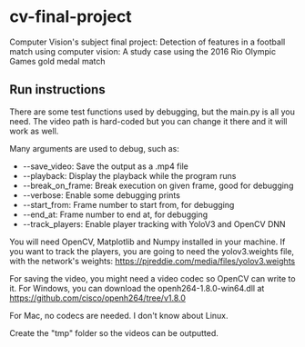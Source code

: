 # cv-final-project
Computer Vision's subject final project: Detection of features in a football match using computer vision: A study case using the 2016 Rio Olympic Games gold medal match

## Run instructions

There are some test functions used by debugging, but the main.py is all you need. The video path is hard-coded but you can change it there and it will work as well.

Many arguments are used to debug, such as:

* --save_video: Save the output as a .mp4 file
* --playback: Display the playback while the program runs
* --break_on_frame: Break execution on given frame, good for debugging
* --verbose: Enable some debugging prints
* --start_from: Frame number to start from, for debugging
* --end_at: Frame number to end at, for debugging
* --track_players: Enable player tracking with YoloV3 and OpenCV DNN

You will need OpenCV, Matplotlib and Numpy installed in your machine. If you want to track the players, you are going to need
the yolov3.weights file, with the network's weights: https://pjreddie.com/media/files/yolov3.weights

For saving the video, you might need a video codec so OpenCV can write to it. For Windows, you can download the openh264-1.8.0-win64.dll at https://github.com/cisco/openh264/tree/v1.8.0

For Mac, no codecs are needed. I don't know about Linux.

Create the "tmp" folder so the videos can be outputted.
